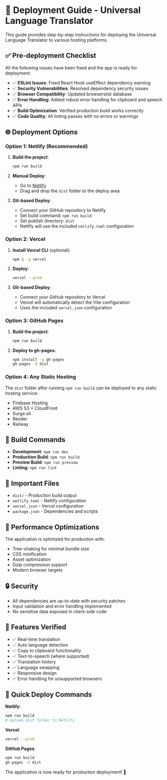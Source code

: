 # 🚀 Deployment Guide - Universal Language Translator

This guide provides step-by-step instructions for deploying the Universal Language Translator to various hosting platforms.

## ✅ Pre-deployment Checklist

All the following issues have been fixed and the app is ready for deployment:

- ✅ **ESLint Issues**: Fixed React Hook useEffect dependency warning
- ✅ **Security Vulnerabilities**: Resolved dependency security issues
- ✅ **Browser Compatibility**: Updated browserslist database
- ✅ **Error Handling**: Added robust error handling for clipboard and speech APIs
- ✅ **Build Optimization**: Verified production build works correctly
- ✅ **Code Quality**: All linting passes with no errors or warnings

## 🌐 Deployment Options

### Option 1: Netlify (Recommended)

1. **Build the project**:
   ```bash
   npm run build
   ```

2. **Manual Deploy**:
   - Go to [Netlify](https://netlify.com)
   - Drag and drop the `dist` folder to the deploy area

3. **Git-based Deploy**:
   - Connect your GitHub repository to Netlify
   - Set build command: `npm run build`
   - Set publish directory: `dist`
   - Netlify will use the included `netlify.toml` configuration

### Option 2: Vercel

1. **Install Vercel CLI** (optional):
   ```bash
   npm i -g vercel
   ```

2. **Deploy**:
   ```bash
   vercel --prod
   ```

3. **Git-based Deploy**:
   - Connect your GitHub repository to Vercel
   - Vercel will automatically detect the Vite configuration
   - Uses the included `vercel.json` configuration

### Option 3: GitHub Pages

1. **Build the project**:
   ```bash
   npm run build
   ```

2. **Deploy to gh-pages**:
   ```bash
   npm install -g gh-pages
   gh-pages -d dist
   ```

### Option 4: Any Static Hosting

The `dist` folder after running `npm run build` can be deployed to any static hosting service:

- Firebase Hosting
- AWS S3 + CloudFront
- Surge.sh
- Render
- Railway

## 🔧 Build Commands

- **Development**: `npm run dev`
- **Production Build**: `npm run build`
- **Preview Build**: `npm run preview`
- **Linting**: `npm run lint`

## 📁 Important Files

- `dist/` - Production build output
- `netlify.toml` - Netlify configuration
- `vercel.json` - Vercel configuration
- `package.json` - Dependencies and scripts

## 🌟 Performance Optimizations

The application is optimized for production with:

- Tree-shaking for minimal bundle size
- CSS minification
- Asset optimization
- Gzip compression support
- Modern browser targets

## 🔒 Security

- All dependencies are up-to-date with security patches
- Input validation and error handling implemented
- No sensitive data exposed in client-side code

## 🎯 Features Verified

- ✅ Real-time translation
- ✅ Auto language detection
- ✅ Copy to clipboard functionality
- ✅ Text-to-speech (where supported)
- ✅ Translation history
- ✅ Language swapping
- ✅ Responsive design
- ✅ Error handling for unsupported browsers

## 🚀 Quick Deploy Commands

**Netlify**:
```bash
npm run build
# Upload dist folder to Netlify
```

**Vercel**:
```bash
vercel --prod
```

**GitHub Pages**:
```bash
npm run build
gh-pages -d dist
```

The application is now ready for production deployment! 🎉